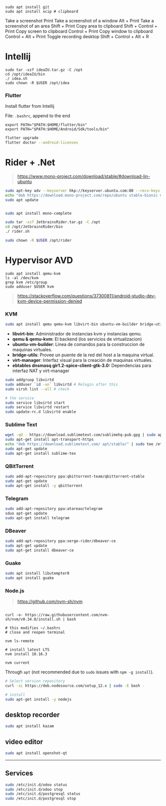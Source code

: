 

```
sudo apt install git
sudo apt install xcip # clipboard
```


Take a screenshot				Print
Take a screenshot of a window	Alt + Print
Take a screenshot of an area	Shift + Print
Copy area to clipboard			Shift + Control + Print
Copy screen to clipboard	Control + Print
Copy window to clipboard	Control + Alt + Print
Toggle recording desktop	Shift + Control + Alt + R


# Intellij

```
sudo tar -xzf ideaIU.tar.gz -C /opt
cd /opt/ideaIU/bin
./ idea.sh
sudo chown -R $USER /opt/idea
```

### Flutter

Install flutter from Intellij

File: `.bashrc`, append to the end

```
export PATH="$PATH:$HOME/flutter/bin"
export PATH="$PATH:$HOME/Android/Sdk/tools/bin"

```

```bash
flutter upgrade
flutter doctor --android-licenses
```

#  Rider + .Net

> https://www.mono-project.com/download/stable/#download-lin-ubuntu

```bash
sudo apt-key adv --keyserver hkp://keyserver.ubuntu.com:80 --recv-keys 3FA7E0328081BFF6A14DA29AA6A19B38D3D831EF
echo "deb https://download.mono-project.com/repo/ubuntu stable-bionic main" | sudo tee /etc/apt/sources.list.d/mono-official-stable.list
sudo apt update


sudo apt install mono-complete
```

```bash
sudo tar -xzf JetbrainsRider.tar.gz -C /opt
cd /opt/JetbrainsRider/bin
./ rider.sh

sudo chown -R $USER /opt/rider
```



# Hypervisor AVD

```
sudo apt install qemu-kvm
ls -al /dev/kvm
grep kvm /etc/group
sudo adduser $USER kvm
```

> https://stackoverflow.com/questions/37300811/android-studio-dev-kvm-device-permission-denied



### KVM

```bash
sudo apt install qemu qemu-kvm libvirt-bin ubuntu-vm-builder bridge-utils virt-manager ebtables dnsmasq gir1.2-spice-client-gtk-3.0
```

- **libvirt-bin**: Administrador de instancias kvm y instancias qemu.
- **qemu & qemu-kvm**: El backend (los servicios de virtualizacion)
- **ubuntu-vm-builder**: Linea de comandos para la construccion de maquinas virtuales.
- **bridge-utils**: Provee un puente de la red del host a la maquina virtual.
- **virt-manager**: Interfaz visual para la creación de maquinas virtuales.
- **ebtables dnsmasq gir1.2-spice-client-gtk-3.0:** Dependencias para interfaz NAT y virt-manager

```bash
sudo addgruop libvirtd
sudo adduser `id -un` libvirtd # Relogin after this
sudo virsh list --all # check 
```

```bash
# the service
sudo service libvirtd start
sudo service libvirtd restart
sudo update-rc.d libvirtd enable
```

### Sublime Text

```bash
wget -qO - https://download.sublimetext.com/sublimehq-pub.gpg | sudo apt-key add -
sudo apt-get install apt-transport-https
echo "deb https://download.sublimetext.com/ apt/stable/" | sudo tee /etc/apt/sources.list.d/sublime-text.list
sudo apt-get update
sudo apt-get install sublime-tex
```

### QBitTorrent

```bash
sudo add-apt-repository ppa:qbittorrent-team/qbittorrent-stable
sudo apt-get update
sudo apt-get install -y qbittorrent
```

### Telegram

```bash
sudo add-apt-repository ppa:atareao/telegram
sduo apt-get update
sudo apt-get install telegram
```

### DBeaver

```bash
sudo add-apt-repository ppa:serge-rider/dbeaver-ce
sudo apt-get update
sudo apt-get install dbeaver-ce
```

### Guake
```bash
sudo apt install libutempter0
sudo apt install guake
```

### Node.js

>https://github.com/nvm-sh/nvm

```

curl -o- https://raw.githubusercontent.com/nvm-sh/nvm/v0.34.0/install.sh | bash

# this modifies ~/.bashrc
# close and reopen terminal

nvm ls-remote

# install latest LTS
nvm install 10.16.3

nvm current
```

Through `apt` (not recommended due to `sudo` issues with `npm -g install`).

```bash
# Select version repository
curl -sL https://deb.nodesource.com/setup_12.x | sudo -E bash -

# install
sudo apt-get install -y nodejs
```

## desktop recorder
```bash
sudo apt install kazam
```

## video editor
```bash
sudo apt install openshot-qt
```



---
## Services
```bash
sudo /etc/init.d/odoo status
sudo /etc/init.d/odoo stop
sudo /etc/init.d/postgresql status 
sudo /etc/init.d/postgresql stop
```